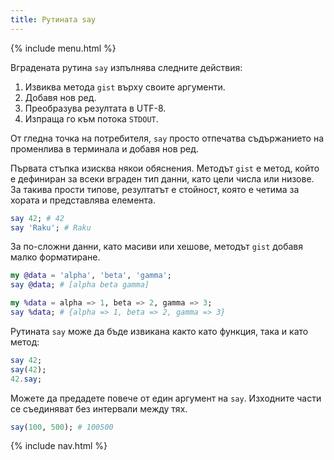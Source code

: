 ```yaml
---
title: Рутината say
---
```


{% include menu.html %}

Вградената рутина `say` изпълнява следните действия:

1. Извиква метода `gist` върху своите аргументи.
1. Добавя нов ред.
1. Преобразува резултата в UTF-8.
1. Изпраща го към потока `STDOUT`.

От гледна точка на потребителя, `say` просто отпечатва съдържанието на променлива в терминала и добавя нов ред.

Първата стъпка изисква някои обяснения. Методът `gist` е метод, който е дефиниран за всеки вграден тип данни, като цели числа или низове. За такива прости типове, резултатът е стойност, която е четима за хората и представлява елемента.

```raku
say 42; # 42
say 'Raku'; # Raku
```

За по-сложни данни, като масиви или хешове, методът `gist` добавя малко форматиране.

```raku
my @data = 'alpha', 'beta', 'gamma';
say @data; # [alpha beta gamma]

my %data = alpha => 1, beta => 2, gamma => 3;
say %data; # {alpha => 1, beta => 2, gamma => 3}
```

Рутината `say` може да бъде извикана както като функция, така и като метод:

```raku
say 42;
say(42);
42.say;
```

Можете да предадете повече от един аргумент на `say`. Изходните части се съединяват без интервали между тях.

```raku
say(100, 500); # 100500
```

{% include nav.html %}
